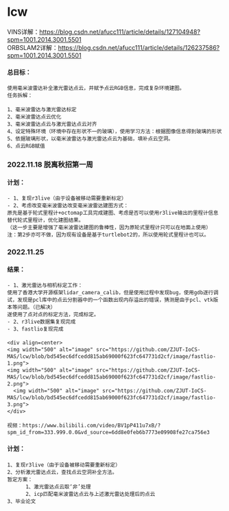 # lcw

VINS详解：https://blog.csdn.net/afucc111/article/details/127104948?spm=1001.2014.3001.5501  
ORBSLAM2详解：https://blog.csdn.net/afucc111/article/details/126237586?spm=1001.2014.3001.5501  

#### 总目标：
    使用毫米波雷达补全激光雷达点云，并赋予点云RGB信息，完成复杂环境建图。  
    任务拆解：  
    
    1、毫米波雷达与激光雷达标定    
    2、毫米波雷达点云优化
    3、毫米波雷达点云与激光雷达点云对齐
    4、设定特殊环境（环境中存在形状不一的玻璃），使用学习方法：根据图像信息得到玻璃的形状
    5、依据玻璃形状，以毫米波雷达与激光雷达点云为基础，填补点云空洞。
    6、点云RGB赋值

### 2022.11.18 脱离秋招第一周        
#### 计划：  

    - 1、复现r3live（由于设备被移动需要重新标定）
    - 2、考虑改变毫米波雷达改变毫米波雷达建图方式：  
    原先是基于轮式里程计+octomap工具完成建图、考虑是否可以使用r3live输出的里程计信息替代轮式里程计，优化建图结果。  
    （这一步主要是增强了毫米波雷达建图的鲁棒性，因为原轮式里程计只可以在地面上使用）
    注：第2步亦可不做，因为现有设备是基于turtlebot2的，所以使用轮式里程计也可以。
    
### 2022.11.25  
#### 结果：
    - 1、激光雷达与相机标定工作：
    使用了香港大学开源框架lidar_camera_calib，但是使用过程中发现bug，使用gdb逐行调试，发现是pcl库中的点云分割器中的一个函数出现内存溢出的错误，猜测是由于pcl、vtk版本等问题。（已解决）
    遂使用了点对点的标定方法，完成标定。
    - 2、r3live数据集复现完成 
    - 3、fastlio复现完成

    <div align=center>
    <img width="500" alt="image" src="https://github.com/ZJUT-IoCS-MAS/lcw/blob/bd545ec6dfcedd815ab69000f623fc647731d2cf/image/fastlio-1.png">
    <img width="500" alt="image" src="https://github.com/ZJUT-IoCS-MAS/lcw/blob/bd545ec6dfcedd815ab69000f623fc647731d2cf/image/fastlio-2.png">
      <img width="500" alt="image" src="https://github.com/ZJUT-IoCS-MAS/lcw/blob/bd545ec6dfcedd815ab69000f623fc647731d2cf/image/fastlio-3.png">
    </div>  
    
    视频：https://www.bilibili.com/video/BV1pP411u7xB/?spm_id_from=333.999.0.0&vd_source=6dd8e0feb6b7773e09908fe27ca756e3
    
    
#### 计划：  

    1、复现r3live（由于设备被移动需要重新标定）
    2、分析激光雷达点云，查找点云空洞补全方法。
    暂定方案：
          1、激光雷达点云取‘非’处理
          2、icp匹配毫米波雷达点云与上述激光雷达处理后的点云
    3、毕业论文
